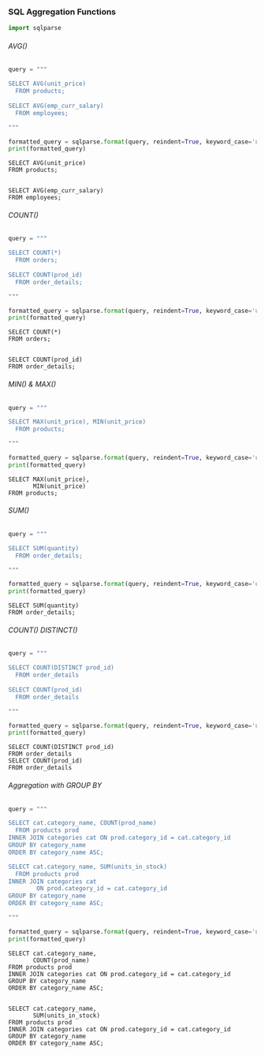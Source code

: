 ### SQL Aggregation Functions


```python
import sqlparse
```

###### AVG()


```python
query = """

SELECT AVG(unit_price)
  FROM products;
  
SELECT AVG(emp_curr_salary)
  FROM employees;

"""

formatted_query = sqlparse.format(query, reindent=True, keyword_case='upper')
print(formatted_query)
```

    
    SELECT AVG(unit_price)
    FROM products;
    
    
    SELECT AVG(emp_curr_salary)
    FROM employees;
    

###### COUNT()


```python
query = """

SELECT COUNT(*)
  FROM orders;
  
SELECT COUNT(prod_id)
  FROM order_details;

"""

formatted_query = sqlparse.format(query, reindent=True, keyword_case='upper')
print(formatted_query)
```

    
    SELECT COUNT(*)
    FROM orders;
    
    
    SELECT COUNT(prod_id)
    FROM order_details;
    

###### MIN() & MAX()


```python
query = """

SELECT MAX(unit_price), MIN(unit_price)
  FROM products;

"""

formatted_query = sqlparse.format(query, reindent=True, keyword_case='upper')
print(formatted_query)
```

    
    SELECT MAX(unit_price),
           MIN(unit_price)
    FROM products;
    

###### SUM()


```python
query = """

SELECT SUM(quantity)
  FROM order_details;

"""

formatted_query = sqlparse.format(query, reindent=True, keyword_case='upper')
print(formatted_query)
```

    
    SELECT SUM(quantity)
    FROM order_details;
    

###### COUNT() DISTINCT()


```python
query = """

SELECT COUNT(DISTINCT prod_id)
  FROM order_details
  
SELECT COUNT(prod_id)
  FROM order_details

"""

formatted_query = sqlparse.format(query, reindent=True, keyword_case='upper')
print(formatted_query)
```

    
    SELECT COUNT(DISTINCT prod_id)
    FROM order_details
    SELECT COUNT(prod_id)
    FROM order_details
    

###### Aggregation with GROUP BY


```python
query = """

SELECT cat.category_name, COUNT(prod_name)
  FROM products prod
INNER JOIN categories cat ON prod.category_id = cat.category_id
GROUP BY category_name
ORDER BY category_name ASC;

SELECT cat.category_name, SUM(units_in_stock)
  FROM products prod
INNER JOIN categories cat 
		ON prod.category_id = cat.category_id
GROUP BY category_name
ORDER BY category_name ASC;

"""

formatted_query = sqlparse.format(query, reindent=True, keyword_case='upper')
print(formatted_query)
```

    
    SELECT cat.category_name,
           COUNT(prod_name)
    FROM products prod
    INNER JOIN categories cat ON prod.category_id = cat.category_id
    GROUP BY category_name
    ORDER BY category_name ASC;
    
    
    SELECT cat.category_name,
           SUM(units_in_stock)
    FROM products prod
    INNER JOIN categories cat ON prod.category_id = cat.category_id
    GROUP BY category_name
    ORDER BY category_name ASC;
    


```python

```
